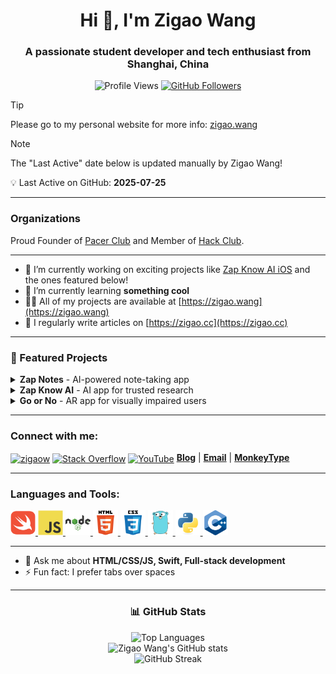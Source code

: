 <h1 align="center">Hi 👋, I'm Zigao Wang</h1>
<h3 align="center">A passionate student developer and tech enthusiast from Shanghai, China</h3>

<p align="center">
  <img src="https://komarev.com/ghpvc/?username=zigaowang&label=Profile%20Views&color=0e75b6&style=flat" alt="Profile Views"/>
  <a href="https://github.com/ZigaoWang?tab=followers"><img src="https://img.shields.io/github/followers/ZigaoWang?label=Followers&style=flat&logo=github&color=0e75b6" alt="GitHub Followers"/></a>
</p>

> [!TIP]
> Please go to my personal website for more info: <a href="https://zigao.wang" target="_blank">zigao.wang</a>

> [!NOTE]
> The "Last Active" date below is updated manually by Zigao Wang!

💡 Last Active on GitHub: **2025-07-25**

---

<h3 align="left">Organizations</h3>
<p align="left">
  Proud Founder of <a href="https://github.com/pacerclub" target="_blank">Pacer Club</a> and Member of <a href="https://hackclub.com" target="_blank">Hack Club</a>.
</p>

---

- 🔭 I’m currently working on exciting projects like [Zap Know AI iOS](https://github.com/ZigaoWang/zapknowai-ios) and the ones featured below!
- 🌱 I’m currently learning **something cool** <!-- Feel free to update this! -->
- 👨‍💻 All of my projects are available at [https://zigao.wang](https://zigao.wang)
- 📝 I regularly write articles on [https://zigao.cc](https://zigao.cc)

---

<h3 align="left">🚀 Featured Projects</h3>

<details>
  <summary><strong>Zap Notes</strong> - AI-powered note-taking app</summary>
  <br/>
  <p>
    An AI-powered note-taking app for recording and analyzing thoughts, ideas, and tasks.
    <br/>
    <a href="https://apps.apple.com/us/app/zap-notes/id6740298881" target="_blank"><strong>App Store</strong></a> | 
    <a href="https://github.com/ZigaoWang/ZapNotesApp" target="_blank"><strong>GitHub</strong></a>
  </p>
</details>

<details>
  <summary><strong>Zap Know AI</strong> - AI app for trusted research</summary>
  <br/>
  <p>
    An AI app for trusted research that helps you find accurate answers backed by real papers.
    <br/>
    <a href="https://apps.apple.com/us/app/zap-know-ai/id6745419831" target="_blank"><strong>App Store</strong></a> | 
    <a href="https://github.com/ZigaoWang/ZapKnowAI-iOS" target="_blank"><strong>GitHub</strong></a>
  </p>
</details>

<details>
  <summary><strong>Go or No</strong> - AR app for visually impaired users</summary>
  <br/>
  <p>
    An AR app for visually impaired users, helping you navigate your environment more safely and confidently.
    <br/>
    <a href="https://apps.apple.com/us/app/go-or-no/id6744859953" target="_blank"><strong>App Store</strong></a> | 
    <a href="https://github.com/ZigaoWang/go-or-no" target="_blank"><strong>GitHub</strong></a>
  </p>
</details>

---

<h3 align="left">Connect with me:</h3>
<p align="left">
  <a href="https://twitter.com/zigaow" target="_blank"><img align="center" src="https://raw.githubusercontent.com/rahuldkjain/github-profile-readme-generator/master/src/images/icons/Social/twitter.svg" alt="zigaow" height="30" width="40" /></a>
  <a href="https://stackoverflow.com/users/22656679" target="_blank"><img align="center" src="https://raw.githubusercontent.com/rahuldkjain/github-profile-readme-generator/master/src/images/icons/Social/stack-overflow.svg" alt="Stack Overflow" height="30" width="40" /></a>
  <a href="https://www.youtube.com/@zigaow" target="_blank"><img align="center" src="https://raw.githubusercontent.com/rahuldkjain/github-profile-readme-generator/master/src/images/icons/Social/youtube.svg" alt="YouTube" height="30" width="40" /></a>
  <a href="https://zigao.cc" target="_blank"><strong>Blog</strong></a> |
  <a href="mailto:a@zigao.wang"><strong>Email</strong></a> |
  <a href="https://monkeytype.com/profile/ZigaoWang" target="_blank"><strong>MonkeyType</strong></a>
</p>

---

<h3 align="left">Languages and Tools:</h3>
<p align="left">
  <a href="https://developer.apple.com/swift/" target="_blank" rel="noreferrer"> <img src="https://raw.githubusercontent.com/devicons/devicon/master/icons/swift/swift-original.svg" alt="swift" width="40" height="40"/> </a>
  <a href="https://developer.mozilla.org/en-US/docs/Web/JavaScript" target="_blank" rel="noreferrer"> <img src="https://raw.githubusercontent.com/devicons/devicon/master/icons/javascript/javascript-original.svg" alt="javascript" width="40" height="40"/> </a>
  <a href="https://nodejs.org" target="_blank" rel="noreferrer"> <img src="https://raw.githubusercontent.com/devicons/devicon/master/icons/nodejs/nodejs-original-wordmark.svg" alt="nodejs" width="40" height="40"/> </a>
  <a href="https://www.w3.org/html/" target="_blank" rel="noreferrer"> <img src="https://raw.githubusercontent.com/devicons/devicon/master/icons/html5/html5-original-wordmark.svg" alt="html5" width="40" height="40"/> </a>
  <a href="https://www.w3schools.com/css/" target="_blank" rel="noreferrer"> <img src="https://raw.githubusercontent.com/devicons/devicon/master/icons/css3/css3-original-wordmark.svg" alt="css3" width="40" height="40"/> </a>
  <a href="https://golang.org" target="_blank" rel="noreferrer"> <img src="https://raw.githubusercontent.com/devicons/devicon/master/icons/go/go-original.svg" alt="go" width="40" height="40"/> </a>
  <a href="https://www.python.org" target="_blank" rel="noreferrer"> <img src="https://raw.githubusercontent.com/devicons/devicon/master/icons/python/python-original.svg" alt="python" width="40" height="40"/> </a>
  <a href="https://www.w3schools.com/cpp/" target="_blank" rel="noreferrer"> <img src="https://raw.githubusercontent.com/devicons/devicon/master/icons/cplusplus/cplusplus-original.svg" alt="cplusplus" width="40" height="40"/> </a>
</p>

---

- 💬 Ask me about **HTML/CSS/JS, Swift, Full-stack development**
- ⚡ Fun fact: I prefer tabs over spaces

---

<h3 align="center">📊 GitHub Stats</h3>
<p align="center">
  <img src="https://github-readme-stats.vercel.app/api/top-langs?username=zigaowang&show_icons=true&locale=en&layout=compact&theme=tokyonight" alt="Top Languages" /><br/>
  <img src="https://github-readme-stats.vercel.app/api?username=zigaowang&show_icons=true&locale=en&theme=tokyonight" alt="Zigao Wang's GitHub stats" /><br/>
  <img src="https://github-readme-streak-stats.herokuapp.com/?user=zigaowang&theme=tokyonight" alt="GitHub Streak" />
</p>
